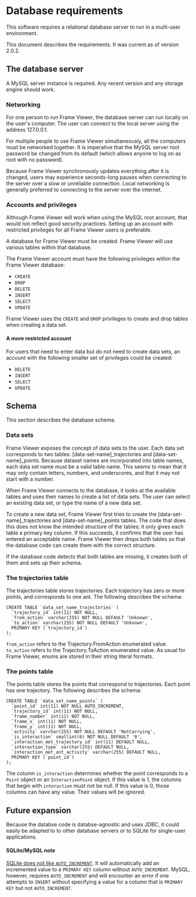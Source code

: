 # Database requirements #

This software requires a relational database server to run in a multi-user environment.

This document describes the requirements. It was current as of version 2.0.2.

## The database server ###

A MySQL server instance is required. Any recent version and any storage engine should work.

### Networking ###

For one person to run Frame Viewer, the database server can run locally on the user's computer. The user can connect to the local server using the address 127.0.0.1.

For multiple people to use Frame Viewer simultaneously, all the computers must be networked together. It is imperative that the MySQL server root password be changed from its default (which allows anyone to log on as root with no password).

Because Frame Viewer synchronously updates everything after it is changed, users may experience seconds-long pauses when connecting to the server over a slow or unreliable connection. Local networking is generally preferred to connecting to the server over the internet.

### Accounts and privileges ###

Although Frame Viewer will work when using the MySQL root account, that would not reflect good security practices. Setting up an account with restricted privileges for all Frame Viewer users is preferable.

A database for Frame Viewer must be created. Frame Viewer will use various tables within that database.

The Frame Viewer account must have the following privileges within the Frame Viewer database:

* `CREATE`
* `DROP`
* `DELETE`
* `INSERT`
* `SELECT`
* `UPDATE`

Frame Viewer uses the `CREATE` and `DROP` privileges to create and drop tables when creating a data set.

#### A more restricted account ####

For users that need to enter data but do not need to create data sets, an account with the following smaller set of privileges could be created:

* `DELETE`
* `INSERT`
* `SELECT`
* `UPDATE`

## Schema ##

This section describes the database schema.

### Data sets ###

Frame Viewer exposes the concept of data sets to the user. Each data set corresponds to two tables: [data-set-name]\_trajectories and [data-set-name]\_points. Because dataset names are incorporated into table names, each data set name must be a valid table name. This seems to mean that it may only contain letters, numbers, and underscores, and that it may not start with a number.

When Frame Viewer connects to the database, it looks at the available tables and uses their names to create a list of data sets. The user can select an existing data set, or type the name of a new data set.

To create a new data set, Frame Viewer first tries to create the [data-set-name]\_trajectories and [data-set-name]\_points tables. The code that does this does not know the intended structure of the tables; it only gives each table a primary key column. If this succeeds, it confirms that the user has entered an acceptable name. Frame Viewer then drops both tables so that the database code can create them with the correct structure.

If the database code detects that both tables are missing, it creates both of them and sets up their schema.

### The trajectories table ###

The trajectories table stores trajectories. Each trajectory has zero or more points, and corresponds to one ant. The following describes the schema:

	CREATE TABLE `data_set_name_trajectories` (
	  `trajectory_id` int(11) NOT NULL,
	  `from_action` varchar(255) NOT NULL DEFAULT 'Unknown',
	  `to_action` varchar(255) NOT NULL DEFAULT 'Unknown',
	  PRIMARY KEY (`trajectory_id`)
	);

`from_action` refers to the Trajectory.FromAction enumerated value. `to_action` refers to the Trajectory.ToAction enumerated value. As usual for Frame Viewer, enums are stored in their string literal formats.

### The points table ###

The points table stores the points that correspond to trajectories. Each point has one trajectory. The following describes the schema:

	CREATE TABLE `data_set_name_points` (
	  `point_id` int(11) NOT NULL AUTO_INCREMENT,
	  `trajectory_id` int(11) NOT NULL,
	  `frame_number` int(11) NOT NULL,
	  `frame_x` int(11) NOT NULL,
	  `frame_y` int(11) NOT NULL,
	  `activity` varchar(255) NOT NULL DEFAULT 'NotCarrying',
	  `is_interaction` smallint(6) NOT NULL DEFAULT '0',
	  `interaction_met_trajectory_id` int(11) DEFAULT NULL,
	  `interaction_type` varchar(255) DEFAULT NULL,
	  `interaction_met_ant_activity` varchar(255) DEFAULT NULL,
	  PRIMARY KEY (`point_id`)
	);

The column `is_interaction` determines whether the point corresponds to a `Point` object or an `InteractionPoint` object. If this value is 1, the columns that begin with `interaction` must not be null. If this value is 0, those columns can have any value. Their values will be ignored.


## Future expansion ##

Because the databse code is databse-agnostic and uses JDBC, it could easily be adapted to to other database servers or to SQLite for single-user applications.

#### SQLite/MySQL note ####

[SQLite does not like `AUTO_INCREMENT`](https://www.sqlite.org/autoinc.html). It will automatically add an incremented value to a `PRIMARY KEY` column without `AUTO_INCREMENT`. MySQL, however, requires `AUTO_INCREMENT` and will encounter an error if one attempts to `INSERT` without specifying a value for a column that is `PRIMARY KEY` but not `AUTO_INCREMENT`.



